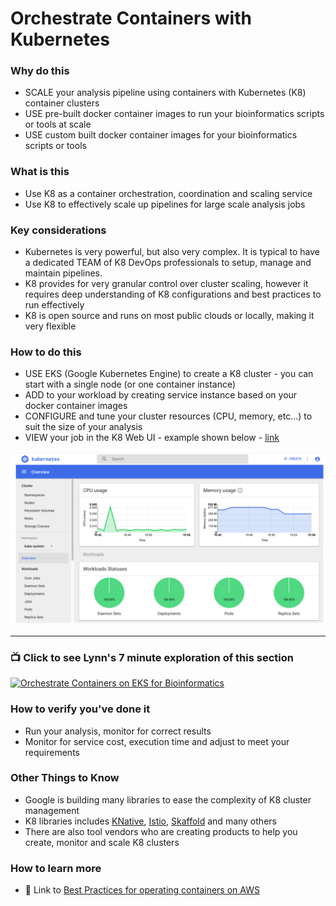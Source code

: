 # Orchestrate Containers with Kubernetes

### Why do this
 - SCALE your analysis pipeline using containers with Kubernetes (K8) container clusters
 - USE pre-built docker container images to run your bioinformatics scripts or tools at scale
 - USE custom built docker container images for your bioinformatics scripts or tools

### What is this
 - Use K8 as a container orchestration, coordination and scaling service
 - Use K8 to effectively scale up pipelines for large scale analysis jobs

### Key considerations
 - Kubernetes is very powerful, but also very complex. It is typical to have a dedicated TEAM of K8 DevOps professionals to setup, manage and maintain pipelines.
 - K8 provides for very granular control over cluster scaling, however it requires deep understanding of K8 configurations and best practices to run effectively
 - K8 is open source and runs on most public clouds or locally, making it very flexible

### How to do this
 - USE EKS (Google Kubernetes Engine) to create a K8 cluster - you can start with a single node (or one container instance)
 - ADD to your workload by creating service instance based on your docker container images
 - CONFIGURE and tune your cluster resources (CPU, memory, etc...) to suit the size of your analysis
 - VIEW your job in the K8 Web UI - example shown below - [link](https://kubernetes.io/docs/tasks/access-application-cluster/web-ui-dashboard/)

 [![K8 web ui](/images/k8-webui.png)]()

 -----

 ### 📺 Click to see Lynn's 7 minute exploration of this section  
[![Orchestrate Containers on EKS for Bioinformatics](http://img.youtube.com/vi/yihR2wHTz4U/0.jpg)](http://www.youtube.com/watch?v=yihR2wHTz4U "Orchestrate Containers on EKS for Bioinformatics")

### How to verify you've done it
 - Run your analysis, monitor for correct results
 - Monitor for service cost, execution time and adjust to meet your requirements
 

### Other Things to Know
 - Google is building many libraries to ease the complexity of K8 cluster management
 - K8 libraries includes [KNative](https://knative.dev/docs/), [Istio](https://cloud.google.com/istio/docs/), [Skaffold](https://skaffold.dev/docs/) and many others
 - There are also tool vendors who are creating products to help you create, monitor and scale K8 clusters

### How to learn more
 - 📘 Link to [Best Practices for operating containers on AWS](https://cloud.google.com/solutions/best-practices-for-operating-containers)